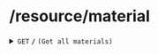 # /resource/material

<details>
<summary><code>GET</code> <code><b>/</b></code> <code>(Get all materials)</code></summary>

<br />

##### Headers

| key | values | description |
| --- | ------ | ----------- |
| --- | ------ | ----------- |

##### Responses

| http code | content-type       | description                                                                                                                                                                                                  |
| --------- | ------------------ | ------------------------------------------------------------------------------------------------------------------------------------------------------------------------------------------------------------ |
| `200`     | `application/json` | the list of all materials (form: `{'RID':(str),'name':(str),'PN':(str),'amount':(int),'unit':(str),'purchase_date':(str),'disposal_date':(str),'age':(int),'factor':(float),'form':(str),'category':(str)}`) |
| `500`     | `text/plain`       | `{'Error': 'server error'}`                                                                                                                                                                                  |

</details>
